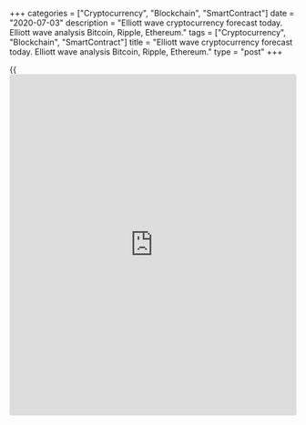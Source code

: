 +++
categories = ["Cryptocurrency", "Blockchain", "SmartContract"]
date = "2020-07-03"
description = "Elliott wave cryptocurrency forecast today. Elliott wave analysis Bitcoin, Ripple, Ethereum."
tags = ["Cryptocurrency", "Blockchain", "SmartContract"]
title = "Elliott wave cryptocurrency forecast today. Elliott wave analysis Bitcoin, Ripple, Ethereum."
type = "post"
+++

{{<iframe id="large-banner" src="https://www.bounty.group/#slide=4.0" width="100%" height="600" scrolling="no" style="border: 0px solid rgb(216, 221, 230); border-radius: 3px;">}}

July 3, 2020

July 3, 2020

Elliott wave [daily](https://www.fintecher.org/2020/03/03/forex-trading-daily-strategy/) forecast for Bitcoin, Ripple and EthereumRoman Onegin

## Elliott wave forecast for BTCUSD, ETHUSD, XRPUSD for today

###  **Elliott wave[BTCUSD][1] analysis**

 **![LiteForex: Elliott wave cryptocurrency forecast today. Elliott wave
analysis Bitcoin, Ripple, Ethereum.][2]**

Like in previous trading weeks, the market is forming the sideways
corrective wave [4] as a double zigzag (W)-(X)-(Y). Presumably, there is
forming the final element of the sub-wave (Y), which is a bear double
zigzag W-X-Y. In the near future, the price could be declining in the
impulse wave [c] to a level of 8809.17. This level is in the support
zone.

* * *

###  **Elliott wave[XRPUSD][3] analysis**

 **![LiteForex: Elliott wave cryptocurrency forecast today. Elliott wave
analysis Bitcoin, Ripple, Ethereum.][4]**

There continues forming the long-term corrective wave (B) as a down
double zigzag W-X-Y. The market is now forming the bear wave Y that is
also a double zigzag [W]-[X]-[Y]. Wave [Y] currently unfolding is
composed of the sub-waves (A)-(B)-(C). Wave (A) is a five-wave impulse,
(B) is a horizontal contracting triangle, and (C) is an impulse that has
not yet completed. Presumably, the price should continue declining in
impulse (C) to a level of 0.165.

* * *

###  **Elliott wave[ETHUSD][5] analysis**

 **![LiteForex: Elliott wave cryptocurrency forecast today. Elliott wave
analysis Bitcoin, Ripple, Ethereum.][6]**

The ETHUSD continues forming the long-term corrective wave (4) that is
composed of the sub-waves W-X-Y. There is now unfolding the down wave Y
that is likely to complete as a simple zigzag [a]-[b]-[c]. There have
completed the impulse wave [a] and the upward corrective wave [b] that
is a zigzag. The ETH price is now declining in the impulse wave [c]. The
[c] wave should complete at a level of around the previous low at
215.45.

* * *

P.S. Did you like my article? Share it in social networks: it will be
the best “thank you" :)

Ask me questions and comment below. I’ll be glad to answer your
questions and give necessary explanations.

 **Useful links:**

  * I recommend trying to trade with a reliable broker [here][7]. The system allows you to trade by yourself or copy successful traders from all across the globe.
  * Use my promo-code BLOG for getting deposit bonus 50% on LiteForex platform. Just enter this code in the appropriate field while [depositing][8] your trading account.
  * Telegram channel with high-quality analytics, Forex reviews, training articles, and other useful things for traders <t.me/liteforex>

![Elliott wave [daily](https://www.fintecher.org/2020/03/03/forex-trading-daily-strategy/) forecast for Bitcoin, Ripple and Ethereum][9]

The content of this article reflects the author’s opinion and does not
necessarily reflect the official position of LiteForex. The material
published on this page is provided for informational purposes only and
should not be considered as the provision of investment advice for the
purposes of Directive 2004/39/EC.

Rate this article:

{{value}}

( {{count}} {{title}} )

   1. my.liteforex.com/trading/chart?symbol=BTCUSD
   2. cdn.liteforex.com/cache/uploads/blog_post/wave-analysis-crypto/03-07-2020/BTCUSDH2.png?w=30&s=ec2deacaef7e9b10d3ea542ff353c1a0
   3. my.liteforex.com/trading/chart?symbol=XRPUSD
   4. cdn.liteforex.com/cache/uploads/blog_post/wave-analysis-crypto/03-07-2020/XRPUSDH2.png?w=30&s=bce6b0a7684f957525ae6011a2f7a565
   5. my.liteforex.com/trading/chart?symbol=ETHUSD
   6. cdn.liteforex.com/cache/uploads/blog_post/wave-analysis-crypto/03-07-2020/ETHUSDH2.png?w=30&s=8f3823637203d48524e524ff92b79715
   7. my.liteforex.com/?category=analysts-opinions&slug=elliott-wave-[daily](https://www.fintecher.org/2020/03/03/forex-trading-daily-strategy/)-forecast-for-[bitcoin](https://www.letsplayfx.com/blog/forex-for-bitcoin/)-ripple-and-[Ethereum](https://www.playgroundfx.com/blog/the-creator-of-ethereum/)-2020-07-03&openPopup=%2Fregistration%2Fpopup&utm_source=blog&utm_medium=article&utm_campaign=bonus
   8. my.liteforex.com/deposit/?category=analysts-opinions&slug=elliott-wave-[daily](https://www.fintecher.org/2020/03/03/forex-trading-daily-strategy/)-forecast-for-[bitcoin](https://www.letsplayfx.com/blog/forex-for-bitcoin/)-ripple-and-[Ethereum](https://www.playgroundfx.com/blog/the-creator-of-ethereum/)-2020-07-03&promo_code=BLOG&utm_source=blog&utm_medium=article&utm_campaign=bonus
   9. cdn.liteforex.com/cache/uploads/blog_post/wave-analysis-crypto/03-07-2020/[BTC](https://www.playgroundfx.com/blog/who-is-the-creator-of-bitcoin/)-eth-xrp-03-07-2020-wave-analysis.jpg?q=75&w=1000&s=77d864990600f73194b0262e5a6a3466